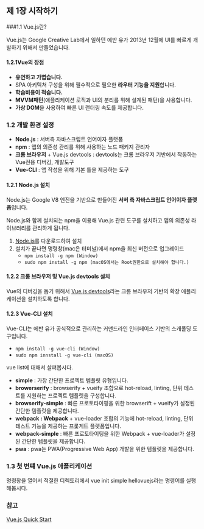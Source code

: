 ## 제 1장 시작하기

###1.1 Vue.js란?

Vue.js는 Google Creative Lab에서 일하던 에반 유<Even you>가 2013년 12월에 UI를 빠르게 개발하기 위해서 만들었습니다.

#### 1.2.1Vue의 장점
- **유연하고 가볍습니다.**
- SPA 아키텍쳐 구성을 위해 필수적으로 필요한 **라우터 기능을 지원**합니다.
- **학습비용이 적습니다.**
- **MVVM패턴**(애플리케이션 로직과 UI의 분리를 위해 설계된 패턴)을 사용합니다.
- **가상 DOM**을 사용하여 빠른 UI 랜더링 속도를 제공합니다.

### 1.2 개발 환경 설정
- **Node.js** : 서버측 자바스크립트 언어이자 플랫폼
- **npm** : 앱의 의존성 관리를 위해 사용하는 노드 패키지 관리자
- **크롬 브라우저** + Vue.js devtools : devtools는 크롬 브라우저 기반에서 작동하는 Vue전용 디버깅, 개발도구
- **Vue-CLI** : 앱 작성을 위해 기본 틀을 제공하는 도구

#### 1.2.1 Node.js 설치
Node.js는 Google V8 엔진을 기반으로 만들어진 **서버 측 자바스크립트 언어이자 플랫폼**입니다.

Node.js와 함께 설치되는 npm을 이용해 Vue.js 관련 도구를 설치하고 앱의 의존성 라이브러리를 관리하게 됩니다.

1. [Node.js](http://nodejs.org/ko/)를 다운로드하여 설치
2. 설치가 끝나면 명령창(mac은 터미널)에서 npm을 최신 버전으로 업그레이드
    - `npm install -g npm (Window)`
    - `sudo npm install -g npm (macOS에서는 Root권한으로 설치해야 합니다.)`

#### 1.2.2 크롬 브라우저 및 Vue.js devtools 설치
Vue의 디버깅을 돕기 위해서 [Vue.js devtools]((https://chrome.google.com/webstore/detail/vuejs-devtools/nhdogjmejiglipccpnnnanhbledajbpd))라는 크롬 브라우저 기반의 확장 애플리케이션을 설치하도록 합니다.

#### 1.2.3 Vue-CLI 설치
Vue-CLI는 에반 유가 공식적으로 관리하는 커맨드라인 인터페이스 기반의 스캐폴딩 도구입니다.

- `npm install -g vue-cli (Window)`
- `sudo npm innstall -g vue-cli (macOS)`

vue list에 대해서 살펴봅시다.

 - **simple** : 가장 간단한 프로젝트 템플릿 유형입니다.
 - **browerserify** : browserify + vueify 조합으로 hot-reload, linting, 단위 테스트를 지원하는 프로젝트 템플릿을 구성합니다.
 - **browserify-simple** : 빠른 프로토타이핑을 위한 browserift + vueify가 설정된 간단한 템플릿을 제공합니다.
 - **webpack : Webpack** + vue-loader 조합의 기능에 hot-reload, linting, 단위 테스트 기능을 제공하는 프롲게트 플렛폼입니다.
 - **webpack-simple** : 빠른 프로토타이팅을 위한 Webpack + vue-loader가 설정된 간단한 템플릿을 제공합니다.
 - **pwa** : pwa는 PWA(Progressive Web App) 개발을 위한 템플릿을 제공합니다.

 ### 1.3 첫 번쨰 Vue.js 애플리케이션
명령창을 열어서 적절한 디렉토리에서 vue init simple hellovuejs라는 명령어를 실행해봅시다.


### 참고
[Vue.js Quick Start](http://book.naver.com/bookdb/book_detail.nhn?bid=12481190)
